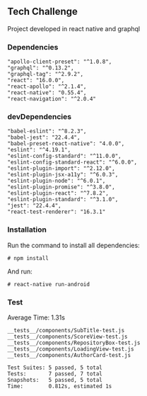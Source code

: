 ## Tech Challenge
Project developed in react native and graphql

### Dependencies
    "apollo-client-preset": "^1.0.8",
    "graphql": "^0.13.2",
    "graphql-tag": "^2.9.2",
    "react": "16.0.0",
    "react-apollo": "^2.1.4",
    "react-native": "0.55.4",
    "react-navigation": "^2.0.4"
  
 ### devDependencies
    "babel-eslint": "^8.2.3",
    "babel-jest": "22.4.4",
    "babel-preset-react-native": "4.0.0",
    "eslint": "^4.19.1",
    "eslint-config-standard": "^11.0.0",
    "eslint-config-standard-react": "^6.0.0",
    "eslint-plugin-import": "^2.12.0",
    "eslint-plugin-jsx-a11y": "^6.0.3",
    "eslint-plugin-node": "^6.0.1",
    "eslint-plugin-promise": "^3.8.0",
    "eslint-plugin-react": "^7.8.2",
    "eslint-plugin-standard": "^3.1.0",
    "jest": "22.4.4",
    "react-test-renderer": "16.3.1"

### Installation 

Run the command to install all dependencies:

```
# npm install
```

And run:

```
# react-native run-android
```

### Test
Average Time: 1.31s

    __tests__/components/SubTitle-test.js
    __tests__/components/ScoreView-test.js
    __tests__/components/RepositoryBox-test.js
    __tests__/components/LoadingView-test.js
    __tests__/components/AuthorCard-test.js

    Test Suites: 5 passed, 5 total
    Tests:       7 passed, 7 total
    Snapshots:   5 passed, 5 total
    Time:        0.812s, estimated 1s
